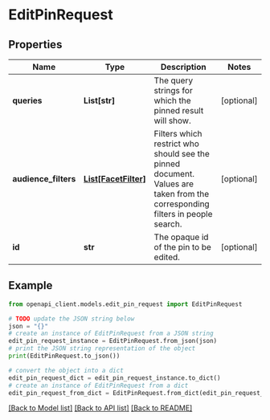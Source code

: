 # EditPinRequest


## Properties

Name | Type | Description | Notes
------------ | ------------- | ------------- | -------------
**queries** | **List[str]** | The query strings for which the pinned result will show. | [optional] 
**audience_filters** | [**List[FacetFilter]**](FacetFilter.md) | Filters which restrict who should see the pinned document. Values are taken from the corresponding filters in people search. | [optional] 
**id** | **str** | The opaque id of the pin to be edited. | [optional] 

## Example

```python
from openapi_client.models.edit_pin_request import EditPinRequest

# TODO update the JSON string below
json = "{}"
# create an instance of EditPinRequest from a JSON string
edit_pin_request_instance = EditPinRequest.from_json(json)
# print the JSON string representation of the object
print(EditPinRequest.to_json())

# convert the object into a dict
edit_pin_request_dict = edit_pin_request_instance.to_dict()
# create an instance of EditPinRequest from a dict
edit_pin_request_from_dict = EditPinRequest.from_dict(edit_pin_request_dict)
```
[[Back to Model list]](../README.md#documentation-for-models) [[Back to API list]](../README.md#documentation-for-api-endpoints) [[Back to README]](../README.md)


